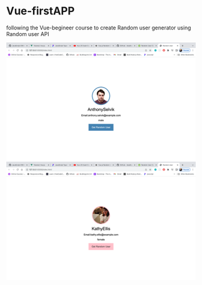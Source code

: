 # Vue-firstAPP
following the Vue-begineer course to create Random user generator using Random user API 
<!-- [:screenshot](maleuser.png) -->
![screenshot](maleuser.png)
![screenshot](femaleuser.png)
